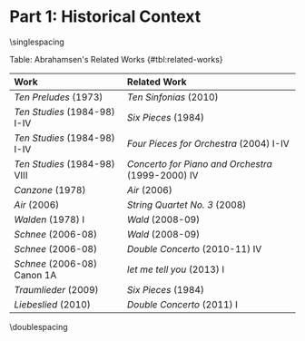 # Part 1: Historical Context

\singlespacing

Table: Abrahamsen's Related Works {#tbl:related-works}

| Work                         | Related Work                                      |
|:-----------------------------|:--------------------------------------------------|
| *Ten Preludes* (1973)        | *Ten Sinfonias* (2010)                            |
| *Ten Studies* (1984-98) I-IV | *Six Pieces* (1984)                               |
| *Ten Studies* (1984-98) I-IV | *Four Pieces for Orchestra* (2004) I-IV           |
| *Ten Studies* (1984-98) VIII | *Concerto for Piano and Orchestra* (1999-2000) IV |
| *Canzone* (1978)             | *Air* (2006)                                      |
| *Air* (2006)                 | *String Quartet No. 3* (2008)                     |
| *Walden* (1978) I            | *Wald* (2008-09)                                  |
| *Schnee* (2006-08)           | *Wald* (2008-09)                                  |
| *Schnee* (2006-08)           | *Double Concerto* (2010-11) IV                    |
| *Schnee* (2006-08) Canon 1A  | *let me tell you* (2013) I                        |
| *Traumlieder* (2009)         | *Six Pieces* (1984)                               |
| *Liebeslied* (2010)          | *Double Concerto* (2011) I                        |

\doublespacing
